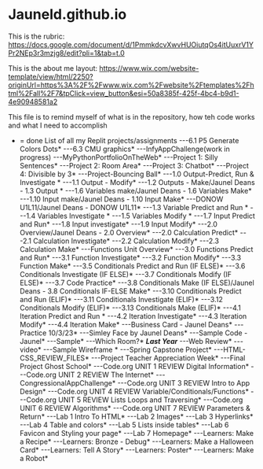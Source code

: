 # Jauneld.github.io

This is the rubric: https://docs.google.com/document/d/1PmmkdcvXwvHUOiutqOs4itUuxrV1YPr2NEp3r3mzjg8/edit?pli=1&tab=t.0

This is the about me layout: https://www.wix.com/website-template/view/html/2250?originUrl=https%3A%2F%2Fwww.wix.com%2Fwebsite%2Ftemplates%2Fhtml%2Fall%2F7&tpClick=view_button&esi=50a8385f-425f-4bc4-b9d1-4e90948581a2 


This file is to remind myself of what is in the repository, how teh code works and what I need to accomplish
* = done 
List of all my Replit projects/assignments
---6.1 P5 Generate Colors Dots*
---6.3 CMU graphics*
---InfyAppChallenge(work in progress)
---MyPythonPortfolioOnTheWeb*
---Project 1: Silly Sentences*
---Project 2: Room Area*
---Project 3: Chatbot*
---Project 4: Divisible by 3*
---Project-Bouncing Ball*
---1.0 Output-Predict, Run & Investigate *
---1.1 Output - Modify*
---1.2 Outputs - Make/Jaunel Deans - 1.3 Output *
---1.6 Variables make/Jaunel Deans - 1.6 Variables Make*
---1.10 Input make/Jaunel Deans - 1.10 Input Make*
---DONOW U1L11/Jaunel Deans -  DONOW U1L11*
---1.3 Variable Predict and Run *
---1.4 Variables Investigate *
---1.5 Variables Modify *
---1.7 Input Predict and Run*
---1.8 Input investigate*
---1.9 Input Modify*
---2.0 Overview/Jaunel Deans - 2.0 Overview*
---2.0 Calculation Predict* 
---2.1 Calculation Investigate*
---2.2 Calculation Modify*
---2.3 Calculation Make*
---Functions Unit Overview*
---3.0 Functions Predict and Run*
---3.1 Function Investigate*
---3.2 Function Modify*
---3.3 Function Make*
---3.5 Conditionals Predict and Run (IF ELSE)*
---3.6 Conditionals Investigate (IF ELSE)*
---3.7 Conditionals Modify (IF ELSE)*
---3.7 Code Practice*
---3.8 Conditionals Make (IF ELSE)/Jaunel Deans - 3.8 Conditionals IF-ELSE Make*
---3.10 Conditionals Predict and Run (ELIF)*
---3.11 Conditionals Investigate (ELIF)*
---3.12 Conditionals Modify (ELIF)*
---3.13 Conditionals Make (ELIF)*
---4.1 Iteration Predict and Run *
---4.2 Iteration Investigate*
---4.3 Iteration Modify*
---4.4 Iteration Make*
---Business Card - Jaunel Deans*
---Practice 10/3/23*
---Simley Face by Jaunel Deans*
---Sample Code - Jaunel*
---Sample*
---Which Room?*
***Last Year***
---Web Review*
---video*
---Sample Wireframe *
---Spring Capstone Project*
---HTML-CSS_REVIEW_FILES*
---Project Teacher Appreciation Week*
---Final Project Ghost School*
---Code.org UNIT 1 REVIEW Digital Information*
---Code.org UNIT 2 REVIEW The Internet*
---CongressionalAppChallenge*
---Code.org UNIT 3 REVIEW Intro to App Design*
---Code.org UNIT 4 REVIEW Variable/Conditionals/Functions*
---Code.org UNIT 5 REVIEW Lists Loops and Traversing*
---Code.org UNIT 6 REVIEW Algorithms*
---Code.org UNIT 7 REVIEW Parameters & Return*
---Lab 1 Intro To HTML*
---Lab 2 Images*
---Lab 3 Hyperlinks*
---Lab 4 Table and colors*
---Lab 5 Lists inside tables*
---Lab 6 Favicon and Styling your page*
---Lab 7 Homepage*
---Learners: Make a Recipe*
---Learners: Bronze - Debug*
---Learners: Make a Halloween Card*
---Learners: Tell A Story*
---Learners: Poster*
---Learners: Make a Robot*
